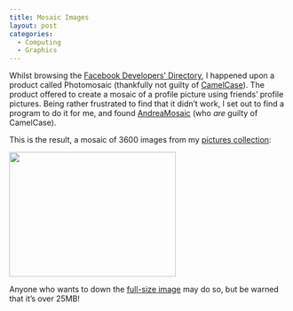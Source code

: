```yaml
---
title: Mosaic Images
layout: post
categories:
  - Computing
  - Graphics
---
```

Whilst browsing the [Facebook Developers’ Directory](http://developers.facebook.com/products.php), I happened upon a product called Photomosaic (thankfully not guilty of [CamelCase](https://en.wikipedia.org/wiki/CamelCase)). The product offered to create a mosaic of a profile picture using friends’ profile pictures. Being rather frustrated to find that it didn’t work, I set out to find a program to do it for me, and found [AndreaMosaic](http://andreaplanet.com/andreamosaic/) (who _are_ guilty of CamelCase).

This is the result, a mosaic of 3600 images from my [pictures collection](https://pictures.scholesmafia.co.uk/):

[<img class="alignnone size-medium wp-image-275" src="https://cmbuckley.co.uk/files/2006/09/mosaic-300x225.jpg" alt="" width="300" height="225" srcset="https://cmbuckley.co.uk/files/2006/09/mosaic-300x225.jpg 300w, https://cmbuckley.co.uk/files/2006/09/mosaic-400x300.jpg 400w, https://cmbuckley.co.uk/files/2006/09/mosaic.jpg 800w" sizes="(max-width: 300px) 100vw, 300px" />](https://cmbuckley.co.uk/files/2006/09/mosaic.jpg)

Anyone who wants to down the [full-size image](https://cmbuckley.co.uk/graphics/mosaic.jpg) may do so, but be warned that it’s over 25MB!
